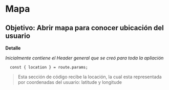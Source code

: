 # Mapa

## Objetivo: Abrir mapa para conocer ubicación del usuario

**Detalle**

_Inicialmente contiene el Header general que se creó para toda la apliación_

`  const { location } = route.params;`

> Esta sección de código recibe la locación, la cual esta representada por coordenadas del usuario: latitude y longitude
